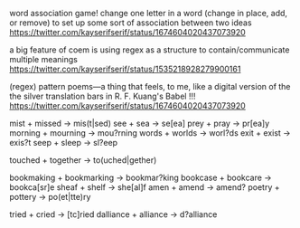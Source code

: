word association game! change one letter in a word (change in place, add, or remove) to set up some sort of association between two ideas
https://twitter.com/kayserifserif/status/1674604020437073920

a big feature of coem is using regex as a structure to contain/communicate multiple meanings
https://twitter.com/kayserifserif/status/1535218928279900161

(regex) pattern poems—a thing that feels, to me, like a digital version of the the silver translation bars in R. F. Kuang's Babel !!!
https://twitter.com/kayserifserif/status/1674604020437073920

mist + missed -> mis(t|sed)
see + sea -> se[ea]
prey + pray -> pr[ea]y
morning + mourning -> mou?rning
words + worlds -> worl?ds
exit + exist -> exis?t
seep + sleep -> sl?eep

touched + together -> to(uched|gether)

bookmaking + bookmarking -> bookmar?king
bookcase + bookcare -> bookca[sr]e
sheaf + shelf -> she[al]f
amen + amend -> amend?
poetry + pottery -> po(et|tte)ry

tried + cried -> [tc]ried
dalliance + alliance -> d?alliance